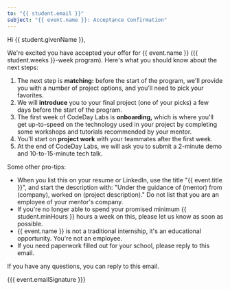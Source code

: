 ```yaml
---
to: "{{ student.email }}"
subject: "{{ event.name }}: Acceptance Confirmation"
---
```


Hi {{ student.givenName }},

We're excited you have accepted your offer for {{ event.name }} ({{ student.weeks }}-week program).
Here's what you should know about the next steps:

1. The next step is **matching:** before the start of the program, we'll provide you with a number of
  project options, and you'll need to pick your favorites.
2. We will **introduce** you to your final project (one of your picks) a few days before the start of the program.
3. The first week of CodeDay Labs is **onboarding,** which is where you'll get up-to-speed on the technology used in your
  project by completing some workshops and tutorials recommended by your mentor.
4. You'll start on **project work** with your teammates after the first week.
5. At the end of CodeDay Labs, we will ask you to submit a 2-minute demo and 10-to-15-minute tech talk.

Some other pro-tips:

- When you list this on your resume or LinkedIn, use the title "{{ event.title }}", and start the description with:
  "Under the guidance of (mentor) from (company), worked on (project description)." Do not list that you are an employee
  of your mentor's company.
- If you're no longer able to spend your promised minimum {{ student.minHours }} hours a week on this, please let us
  know as soon as possible.
- {{ event.name }} is not a traditional internship, it's an educational opportunity. You're not an employee.
- If you need paperwork filled out for your school, please reply to this email.

If you have any questions, you can reply to this email.

{{{ event.emailSignature }}}